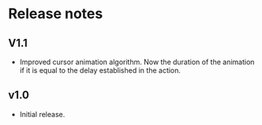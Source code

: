 # Release notes

## V1.1
* Improved cursor animation algorithm. Now the duration of the animation if it is equal to the delay established in the action.

## v1.0
* Initial release.
